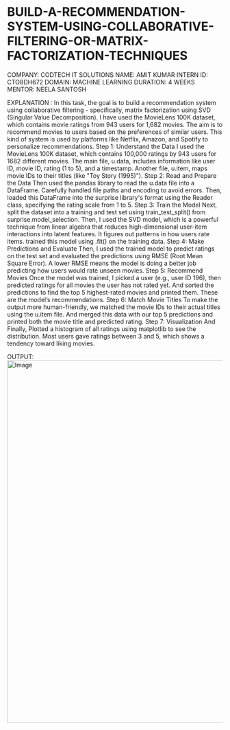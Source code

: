 # BUILD-A-RECOMMENDATION-SYSTEM-USING-COLLABORATIVE-FILTERING-OR-MATRIX-FACTORIZATION-TECHNIQUES
COMPANY: CODTECH IT SOLUTIONS 
NAME: AMIT KUMAR 
INTERN ID: CTO8DH672 
DOMAIN: MACHINE LEARNING 
DURATION: 4 WEEKS 
MENTOR: NEELA SANTOSH

EXPLANATION :
In this task, the goal is to build a recommendation system using collaborative filtering - specifically, matrix factorization using SVD (Singular Value Decomposition). I have used the MovieLens 100K dataset, which contains movie ratings from 943 users for 1,682 movies. The aim is to recommend movies to users based on the preferences of similar users.
This kind of system is used by platforms like Netflix, Amazon, and Spotify to personalize recommendations.
 Step 1: Understand the Data
I used the MovieLens 100K dataset, which contains 100,000 ratings by 943 users for 1682 different movies. 
The main file, u.data, includes information like user ID, movie ID, rating (1 to 5), and a timestamp. 
Another file, u.item, maps movie IDs to their titles (like "Toy Story (1995)").
Step 2: Read and Prepare the Data
Then used the pandas library to read the u.data file into a DataFrame. Carefully handled file paths and encoding to avoid errors. 
Then, loaded this DataFrame into the surprise library's format using the Reader class, specifying the rating scale from 1 to 5.
Step 3: Train the Model
Next, split the dataset into a training and test set using train_test_split() from surprise.model_selection. 
Then, I used the SVD model, which is a powerful technique from linear algebra that reduces high-dimensional user-item interactions into latent features.
It figures out patterns in how users rate items. trained this model using .fit() on the training data.
Step 4: Make Predictions and Evaluate
Then, I used the trained model to predict ratings on the test set and evaluated the predictions using RMSE (Root Mean Square Error). 
A lower RMSE means the model is doing a better job predicting how users would rate unseen movies.
Step 5: Recommend Movies
Once the model was trained, I picked a user (e.g., user ID 196), then predicted ratings for all movies the user has not rated yet.
And sorted the predictions to find the top 5 highest-rated movies and printed them. These are the model’s recommendations.
Step 6: Match Movie Titles
To make the output more human-friendly, we matched the movie IDs to their actual titles using the u.item file. 
And merged this data with our top 5 predictions and printed both the movie title and predicted rating.
 Step 7: Visualization
And Finally, Plotted a histogram of all ratings using matplotlib to see the distribution. 
Most users gave ratings between 3 and 5, which shows a tendency toward liking movies.

 OUTPUT:
 <img width="1825" height="845" alt="Image" src="https://github.com/user-attachments/assets/a5146e67-8c51-498a-a5ed-40185efc9a94" />
